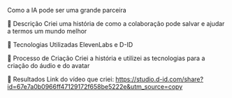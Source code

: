 Como a IA pode ser uma grande parceira

📒 Descrição
Criei uma história de como a colaboração pode salvar e ajudar a termos um mundo melhor

🤖 Tecnologias Utilizadas
ElevenLabs e D-ID

🧐 Processo de Criação
Criei a história e utilizei as tecnologias para a criação do áudio e do avatar

🚀 Resultados
Link do vídeo que criei: https://studio.d-id.com/share?id=67e7a0b0966ff47129172f658be5222e&utm_source=copy

